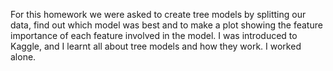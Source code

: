 For this homework we were asked to create tree models by splitting our data, find out which model was best and to make a plot showing the feature importance of each feature involved in the model.
I was introduced to Kaggle, and I learnt all about tree models and how they work.
I worked alone.
